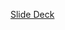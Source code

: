 [Slide Deck](https://docs.google.com/presentation/d/1zDPS_FmW6Se6WFCIz4S6ojcbszLaaKtvpvC0ak8N-UM/edit?usp=sharing)
